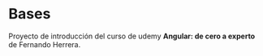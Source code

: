 # Bases
Proyecto de introducción del curso de udemy **Angular: de cero a experto** de Fernando Herrera.
